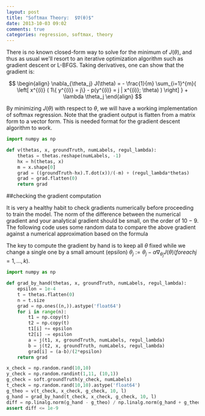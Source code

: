 ```yaml
---
layout: post
title: "Softmax Theory:  $∇(θ)$"
date: 2013-10-03 09:02
comments: true
categories: regression, softmax, theory
---
```



There is no known closed-form way to solve for the minimum of $J(θ)$, and thus as usual we'll resort to an iterative optimization algorithm such as gradient descent or L-BFGS. Taking derivatives, one can show that the gradient is:


$$
\begin{align}
\nabla_{\theta_j} J(\theta) = - \frac{1}{m} \sum_{i=1}^{m}{ \left[ x^{(i)} ( 1\{ y^{(i)} = j\}  - p(y^{(i)} = j | x^{(i)}; \theta) ) \right]  } + \lambda \theta_j
\end{align}
$$

By minimizing $J(θ)$ with respect to $θ$, we will have a working implementation of softmax regression. Note that the gradient output is flatten from a matrix form to a vector form. This is needed format for the gradient descent algorithm to work.

```python gradient function
import numpy as np

def v(thetas, x, groundTruth, numLabels, regul_lambda):
    thetas = thetas.reshape(numLabels, -1)
    hx = h(thetas, x)
    m = x.shape[0]
    grad = ((groundTruth-hx).T.dot(x))/(-m) + (regul_lambda*thetas)
    grad = grad.flatten(0)
    return grad

```

##checking the gradient computation

It is very a healthy habit to check gradients numerically before proceeding to train the model. The norm of the difference between the numerical gradient and your analytical gradient should be small, on the order of 10 − 9. The following code uses some random data to compare the above gradient against a numerical approximation based on the formula


The key to compute the gradient by hand is to keep all $θ$ fixed while we change a single one by a small amount (epsilon) $\theta_j := \theta_j - \alpha \nabla_{\theta_j} J(\theta) (for each j=1,\ldots,k)$.


```python checking gradient with numerical approximation
import numpy as np

def grad_by_hand(thetas, x, groundTruth, numLabels, regul_lambda):
    epsilon = 1e-4
    t = thetas.flatten(0)
    n = t.size
    grad = np.ones((n,)).astype('float64')
    for i in range(n):
        t1 = np.copy(t)
        t2 = np.copy(t)
        t1[i] += epsilon
        t2[i] -= epsilon
        a = j(t1, x, groundTruth, numLabels, regul_lambda)
        b = j(t2, x, groundTruth, numLabels, regul_lambda)
        grad[i] = (a-b)/(2*epsilon)
    return grad

x_check = np.random.rand(10,10)
y_check = np.random.randint(1,11, (10,1))
g_check = soft.groundTruth(y_check, numLabels)
t_check = np.random.rand(10,10).astype('float64')
g_theo = v(t_check, x_check, g_check, 10, l)
g_hand = grad_by_hand(t_check, x_check, g_check, 10, l)
diff = np.linalg.norm(g_hand - g_theo) / np.linalg.norm(g_hand + g_theo)
assert diff <= 1e-9
```












